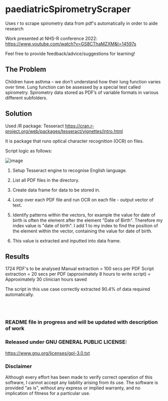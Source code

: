 # paediatricSpirometryScraper

Uses r to scrape spirometry data from pdf's automatically in order to aide research

Work presented at NHS-R conference 2022: https://www.youtube.com/watch?v=GS8CThaMZXM&t=14597s

Feel free to provide feedback/advice/suggestions for learning!

## The Problem
Children have asthma – we don’t understand how their lung function varies over time. Lung function can be assessed by a special test called spirometry. Spirometry data stored as PDF’s of variable formats in various different subfolders. 

## Solution
Used /R package: Tesseract
https://cran.r-project.org/web/packages/tesseract/vignettes/intro.html

It is package that runs optical character recognition (OCR) on files.

Script logic as follows:


![image](https://user-images.githubusercontent.com/119973108/207146435-e7eed67a-263d-4aa6-a498-f97e1cbd7c86.png) <br>


1. Setup Tesseract engine to recognise English language.
2. List all PDF files in the directory.
3. Create data frame for data to be stored in.

4. Loop over each PDF file and run OCR on each file - output vector of text.
5. Identify patterns within the vectors, for example the value for date of birth is often the element after the element "Date of Birth". Therefore my index value is "date of birth". I add 1 to my index to find the position of the element within the vector, containing the value for date of birth.
6. This value is extracted and inputted into data frame.

## Results
1724 PDF's to be analysed
Manual extraction = 100 secs per PDF
Script extraction = 20 secs per PDF (approximately 8 hours to write script)
= Approximately 30 clinician hours saved

The script in this use case correctly extracted 90.4% of data required automatically.


<pre>


</pre>
### README file in progress and will be updated with description of work

### Released under GNU GENERAL PUBLIC LICENSE:
https://www.gnu.org/licenses/gpl-3.0.txt

### Disclaimer

Although every effort has been made to verify correct operation of this software, I cannot accept any liability arising from its use. The software is provided "as is", without any express or implied warranty, and no implication of fitness for a particular use.
